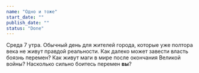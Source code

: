 ```yaml
---
name: "Одно и тоже"
start_date: ""
publish_date: ""
status: "Done"
---
```


Среда 7 утра. Обычный день для жителей города, которые уже полтора века не живут правдой реальности. 
Как далеко может завести власть боязнь перемен? Как живут маги в мире после окончания Великой войны? 
Насколько сильно боитесь перемен **вы**?
